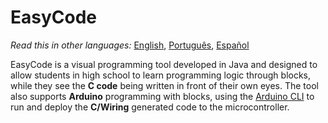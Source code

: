 # EasyCode
*Read this in other languages:* [English](README.md), [Português](README.pt.md), [Español](README.es.md)

EasyCode is a visual programming tool developed in Java and designed to allow students in high school to learn programming logic through blocks, while they see the **C code** being written in front of their own eyes. 
The tool also supports **Arduino** programming with blocks, using the [Arduino CLI](https://github.com/arduino/arduino-cli) to run and deploy the **C/Wiring** generated code to the microcontroller.
